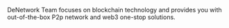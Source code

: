 DeNetwork Team focuses on blockchain technology and provides you with out-of-the-box P2p network and web3 one-stop solutions.
